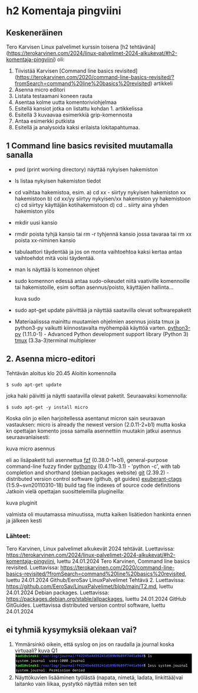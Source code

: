 # h2 Komentaja pingviini

## Keskeneräinen 

Tero Karvisen Linux palvelimet kurssin toisena [h2 tehtävänä] (https://terokarvinen.com/2024/linux-palvelimet-2024-alkukevat/#h2-komentaja-pingviini) oli:
  1. Tiivistää Karvisen [Command line basics revisited] (https://terokarvinen.com/2020/command-line-basics-revisited/?fromSearch=command%20line%20basics%20revisited) artikkeli
  2. Asenna micro editori
  3. Listata testaamani koneen rauta
  4. Asentaa kolme uutta komentoriviohjelmaa
  5. Esitellä kansiot jotka on listattu kohdan 1. artikkelissa
  6. Esitellä 3 kuvaavaa esimerkkiä grip-komennosta
  7. Antaa esimerkki putkista
  8. Esitellä ja analysoida kaksi erilaista lokitapahtumaa.

## 1 Command line basics revisited muutamalla sanalla

- pwd (print working directory) näyttää nykyisen hakemiston 
- ls listaa nykyisen hakemiston tiedot
- cd vaihtaa hakemistoa, esim.
    a) cd xx - siirtyy nykyisen hakemiston xx hakemistoon
    b) cd xx/yy siirtyy nykyisen/xx hakemiston yy hakemistoon
    c) cd siirtyy käyttäjän kotihakemistoon
    d) cd .. siirty aina yhden hakemiston ylös
- mkdir uusi kansio
- rmdir poista tyhjä kansio tai rm -r tyhjennä kansio jossa tavaraa tai rm xx poista xx-niminen kansio
- tabulaattori täydentää ja jos on monta vaihtoehtoa kaksi kertaa antaa vaihtoehdot mitä voisi täydentää.
- man ls näyttää ls komennon ohjeet
- sudo komennon edessä antaa sudo-oikeudet niitä vaativille komennoille tai hakemistoille, esim softan asennus/poisto, käyttäjien hallinta...
  
    kuva sudo
  
- sudo apt-get update päivittää ja näyttää saatavilla olevat softwarepaketit
- Materiaalisssa mainittu muutamien ohjelmien asennus joista tmux ja python3-py vaikutti kiinnostavalta myöhempää käyttöä varten.
    [python3-py](https://packages.debian.org/stable/python3-py) (1.11.0-1) - Advanced Python development support library (Python 3)
    [tmux](https://packages.debian.org/stable/tmux) (3.3a-3)terminal multiplexer

## 2. Asenna micro-editori
Tehtävän aloitus klo 20.45
Aloitin komennolla
    
    $ sudo apt-get update
joka haki päivitti ja näytti saatavilla olevat paketit. Seuraavaksi komennolla:
    
    $ sudo apt-get -y install micro 
Koska olin jo eilen harjoitellessa asentanut micron sain seuraavan vastauksen:
    micro is already the newest version (2.0.11-2+b1)
mutta koska kn opettajan komento jossa samalla asennettiin muutakin jatkui asennus seuraavanlaisesti:

  kuva micro asennus

eli ao lisäpaketit tuli asennettua
[fzf](https://packages.debian.org/stable/fzf) (0.38.0-1+b1), general-purpose command-line fuzzy finder
[pythonpy](https://packages.debian.org/stable/pythonpy) (0.4.11b-3.1) - 'python -c', with tab completion and shorthand (debian packages website)
[git](https://github.com/git-guides/install-git) (2.39.2) - distributed version control software (github, git guides)
[exuberant-ctags](https://packages.debian.org/stable/exuberant-ctags) (1:5.9~svn20110310-18) build tag file indexes of source code definitions
Jatkoin vielä opettajan suosittelemilla plugineilla:

   kuva pluginit

valmista oli muutamassa minuutissa, mutta kaiken lisätiedon hankinta ennen ja jälkeen kesti 



### Lähteet:
Tero Karvinen, Linux palvelimet alkukevät 2024 tehtävät. Luettavissa: https://terokarvinen.com/2024/linux-palvelimet-2024-alkukevat/#h2-komentaja-pingviini, luettu 24.01.2024
Tero Karvinen, Command line basics revisited. Luettavissa: https://terokarvinen.com/2020/command-line-basics-revisited/?fromSearch=command%20line%20basics%20revisited, luettu 24.01.2024
Github/EeroSav LinuxPalvelimet Tehtävä 2. Luettavissa: https://github.com/EeroSav/LinuxPalvelimet/blob/main/T2.md, luettu 24.01.2024
Debian packages. Luettavissa: https://packages.debian.org/stable/allpackages, luettu 24.01.2024
GitHub GitGuides. Luettavissa distributed version control software, luettu 24.01.2024

## ei tyhmiä kysymyksiä olekaan vai?
1. Ymmärsinkö oikein, että syslog on jos on raudalla ja journal koska virtuaali?
   kuva Q1
   ![](https://github.com/syjaka/Linux-Palvelimet-2024/blob/main/images/system_journal.png)
2. Näyttökuvien lisääminen työlästä (napata, nimetä, ladata, linkittää)vai laitanko vain liikaa, pystytkö näyttää miten sen teit
